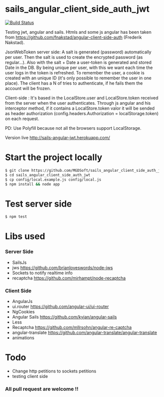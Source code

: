 sails_angular_client_side_auth_jwt
==================================

[![Build Status](https://secure.travis-ci.org/MGDSoft/sails_angular_auth_jsonwebtoken.png)](http://travis-ci.org/MGDSoft/lolreferrals)

Testing jwt, angular and sails. Htmls and some js angular has been taken from https://github.com/fnakstad/angular-client-side-auth (Frederik Nakstad).

JsonWebToken server side: A salt is generated (password) automatically per user. Then the salt is used to create the encrypted password (as regular...). Also with the salt + Date a user-token is generated and stored Date in the DB. By being unique per user, with this we want each time the user logs in the token is refreshed.
To remember the user, a cookie is created with an unique ID (it's only possible to remember the user in one place). The client has a N of tries to authenticate, if he fails them the account will be frozen.

Client-side : It's based in the LocalStore.user and LocalStore.token received from the server when the user authenticates.
Through js angular and his interceptor method, if it contains a LocalStore.token valor it will be sended as header authorization (config.headers.Authorization = localStorage.token) on each request.

PD: Use Polyfill because not all the browsers support LocalStorage.

Version live http://sails-angular-jwt.herokuapp.com/

# Start the project locally

```bash
$ git clone https://github.com/MGDSoft/sails_angular_client_side_auth_jwt.git
$ cd sails_angular_client_side_auth_jwt
$ cp config/local.example.js config/local.js
$ npm install && node app
```

# Test server side

```bash
$ npm test
```

# Libs used

### Server Side

- SailsJs
- jws https://github.com/brianloveswords/node-jws
- Sockets to notify realtime info
- recaptcha https://github.com/mirhampt/node-recaptcha

### Client Side

- AngularJs
- ui.router https://github.com/angular-ui/ui-router
- NgCookies
- Angular Sails https://github.com/kyjan/angular-sails
- Less
- Recaptcha https://github.com/mllrsohn/angular-re-captcha
- angular-translate https://github.com/angular-translate/angular-translate
- animations


# Todo

- Change http petitions to sockets petitions
- testing client side


### All pull request are welcome !!